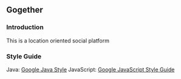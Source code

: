 ## Gogether

### Introduction
This is a location oriented social platform

### Style Guide
Java: [Google Java Style](https://google-styleguide.googlecode.com/svn/trunk/javaguide.html)
JavaScript: [Google JavaScript Style Guide](https://google.github.io/styleguide/javascriptguide.xml)
